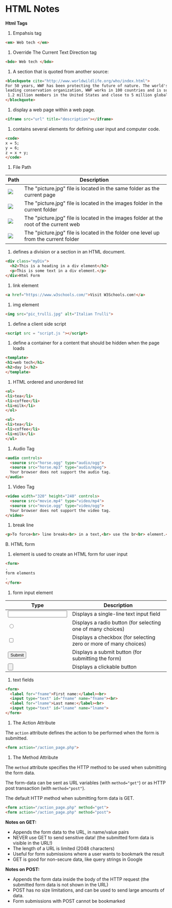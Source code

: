 # HTML Notes

**Html Tags**

1. Empahsis tag

```html
<em> Web tech </em>
```

1. Override The Current Text Direction tag

```html
<bdo> Web tech </bdo>
```

1. A section that is quoted from another source:

```html
<blockquote cite="http://www.worldwildlife.org/who/index.html">
For 50 years, WWF has been protecting the future of nature. The world's 
leading conservation organization, WWF works in 100 countries and is supported 
 1.2 million members in the United States and close to 5 million globally.
</blockquote>
```

1. display a web page within a web page.

```html
<iframe src="url" title="description"></iframe>
```

1. contains several elements for defining user input and computer code.

```html
<code>
x = 5;
y = 6;
z = x + y;
</code>
```

1. File Path

| Path | Description |
| --- | --- |
| <img src="picture.jpg"> | The "picture.jpg" file is located in the same folder as the current page |
| <img src="images/picture.jpg"> | The "picture.jpg" file is located in the images folder in the current folder |
| <img src="/images/picture.jpg"> | The "picture.jpg" file is located in the images folder at the root of the current web |
| <img src ="../picture.jpg"> | The "picture.jpg" file is located in the folder one level up from the current folder |
1. defines a division or a section in an HTML document.

```html
<div class="myDiv">
  <h2>This is a heading in a div element</h2>
  <p>This is some text in a div element.</p>
</div>Html Form
```

1. link element 

```html
<a href="https://www.w3schools.com/">Visit W3Schools.com!</a>
```

1. img element

```html
<img src="pic_trulli.jpg" alt="Italian Trulli">
```

1. define a client side script 

```html
<script src = "script.js "></script>
```

1. define a container for a content that should be hidden when the page loads

```html
<template>
<h1>web tech</h1>
<h2>day 1</h2>
</template>
```

1. HTML ordered and unordered list

 

```html
<ol>
<li>tea</li>
<li>coffee</li>
<li>milk</li>
</ol>

<ul>
<li>tea</li>
<li>coffee</li>
<li>milk</li>
</ul>
```

1. Audio Tag

```html
<audio controls>
  <source src="horse.ogg" type="audio/ogg">
  <source src="horse.mp3" type="audio/mpeg">
  Your browser does not support the audio tag.
</audio>
```

1. Video Tag 

```html
<video width="320" height="240" controls>
  <source src="movie.mp4" type="video/mp4">
  <source src="movie.ogg" type="video/ogg">
  Your browser does not support the video tag.
</video>
```

1. break line 

```html
<p>To force<br> line breaks<br> in a text,<br> use the br<br> element.</p>
```

B. HTML form 

1. element is used to create an HTML form for user input

```html
<form>
.
form elements
.
</form>
```

1. form input element

| Type | Description |
| --- | --- |
| <input type="text"> | Displays a single-line text input field |
| <input type="radio"> | Displays a radio button (for selecting one of many choices) |
| <input type="checkbox"> | Displays a checkbox (for selecting zero or more of many choices) |
| <input type="submit"> | Displays a submit button (for submitting the form) |
| <input type="button"> | Displays a clickable button |
1. text fields

```html
<form>
  <label for="fname">First name:</label><br>
  <input type="text" id="fname" name="fname"><br>
  <label for="lname">Last name:</label><br>
  <input type="text" id="lname" name="lname">
</form>
```

1. The Action Attribute 

The `action` attribute defines the action to be performed when the form is submitted.

```html
<form action="/action_page.php">
```

1. The Method Attribute

The `method` attribute specifies the HTTP method to be used when submitting the form data.

The form-data can be sent as URL variables (with `method="get"`) or as HTTP post transaction (with `method="post"`).

The default HTTP method when submitting form data is GET.

```html
<form action="/action_page.php" method="get">
<form action="/action_page.php" method="post">
```

**Notes on GET:**

- Appends the form data to the URL, in name/value pairs
- NEVER use GET to send sensitive data! (the submitted form data is visible in the URL!)
- The length of a URL is limited (2048 characters)
- Useful for form submissions where a user wants to bookmark the result
- GET is good for non-secure data, like query strings in Google

**Notes on POST:**

- Appends the form data inside the body of the HTTP request (the submitted form data is not shown in the URL)
- POST has no size limitations, and can be used to send large amounts of data.
- Form submissions with POST cannot be bookmarked